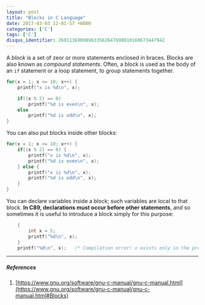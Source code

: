 ```yaml
---
layout: post
title: "Blocks in C Language"
date: 2017-03-03 12-01-57 +0800
categories: ['C']
tags: ['C']
disqus_identifier: 269113690989633562647698810160673447942
---
```


A *block* is a set of zeor or more statements enclosed in braces. Blocks are also known as *compound statements*. Often, a block is used as the body of an `if` statement or a loop statement, to group statements together.

```c
for(x = 1; x <= 10; x++) {
    printf("x is %d\n", x);

    if((x % 2) == 0)
        printf("%d is even\n", x);
    else
        printf("%d is odd\n", x);
}
```

You can also put blocks inside other blocks:

```c
for(x = 1; x <= 10; x++) {
    if((x % 2) == 0) {
        printf("x is %d\n", x);
        printf("%d is even\n", x);
    } else {
        printf("x is %d\n", x);
        printf("%d is odd\n", x);
    }
}
```

You can declare variables inside a block; such variables are local to that block. **In C89, declarations must occur before other statements**, and so sometimes it is useful to introduce a block simply for this purpose:

```c
    {
        int x = 5;
        printf("%d\n", x);
    }
    printf("%d\n", x);   /* Compilation error! x exists only in the preceding block. */
```

* * *

##### References

1. [https://www.gnu.org/software/gnu-c-manual/gnu-c-manual.html](https://www.gnu.org/software/gnu-c-manual/gnu-c-manual.html#Blocks)
